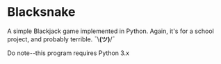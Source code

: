 # Blacksnake
A simple Blackjack game implemented in Python. Again, it's for a school project, and probably terrible. ¯\\__(ツ)__/¯

Do note--this program requires Python 3.x
